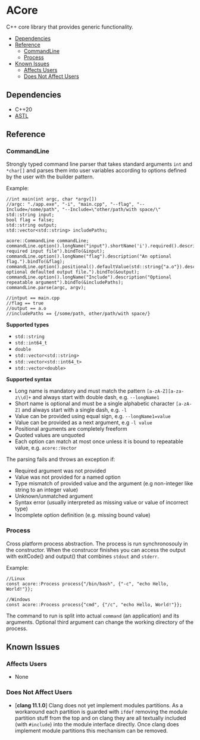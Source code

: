 # ACore

C++ core library that provides generic functionality.

-   [Dependencies](#dependencies)
-   [Reference](#reference)
    -   [CommandLine](#commandline)
    -   [Process](#process)
-   [Known Issues](#known-issues)
    -   [Affects Users](#affects-users)
    -   [Does Not Affect Users](#does-not-affect-users)

## Dependencies

-   C++20
-   [ASTL](../astl/README.md)

## Reference

### CommandLine

Strongly typed command line parser that takes standard arguments `int` and `*char[]` and parses them into user variables according to options defined by the user with the builder pattern.

Example:

```
//int main(int argc, char *argv[])
//argc: "./app.exe", "-i", "main.cpp", "--flag", "--Include=/some/path", "--Include=\"other/path/with space/\"
std::string input;
bool flag = false;
std::string output;
std::vector<std::string> includePaths;

acore::CommandLine commandLine;
commandLine.option().longName("input").shortName('i').required().description("The required input file").bindTo(&input);
commandLine.option().longName("flag").description("An optional flag.").bindTo(&flag);
commandLine.option().positional().defaultValue(std::string{"a.o"}).description("An optional defaulted output file.").bindTo(&output);
commandLine.option().longName("Include").description("Optional repeatable argument").bindTo(&includePaths);
commandLine.parse(argc, argv);

//intput == main.cpp
//flag == true
//output == a.o
//includePaths == {/some/path, other/path/with space/}
```

**Supported types**

-   `std::string`
-   `std::int64_t`
-   `double`
-   `std::vector<std::string>`
-   `std::vector<std::int64_t>`
-   `std::vector<double>`

**Supported syntax**

-   Long name is mandatory and must match the pattern `[a-zA-Z][a-za-z\\d]+` and always start with double dash, e.g. `--longName1`
-   Short name is optional and must be a single alphabetic character `[a-zA-Z]` and always start with a single dash, e.g. `-l`
-   Value can be provided using equal sign, e.g. `--longName1=value`
-   Value can be provided as a next argument, e.g `-l value`
-   Positional arguments are completely freeform
-   Quoted values are unquoted
-   Each option can match at most once unless it is bound to repeatable value, e.g. `acore::Vector`

The parsing fails and throws an exception if:

-   Required argument was not provided
-   Value was not provided for a named option
-   Type mismatch of provided value and the argument (e.g non-integer like string to an integer value)
-   Unknown/unmatched argument
-   Syntax error (usually interpreted as missing value or value of incorrect type)
-   Incomplete option definition (e.g. missing bound value)

### Process

Cross platform process abstraction. The process is run synchronosouly in the constructor. When the construcor finishes you can access the output with exitCode() and output() that combines `stdout` and `stderr`.

Example:

```
//Linux
const acore::Process process{"/bin/bash", {"-c", "echo Hello, World!"}};

//Windows
const acore::Process process{"cmd", {"/c", "echo Hello, World!"}};
```

The command to run is split into actual `command` (an application) and its arguments. Optional third argument can change the working directory of the process.

## Known Issues

### Affects Users

-   None

### Does Not Affect Users

-   [**clang 11.1.0**] Clang does not yet implement modules partitions. As a workaround each partition is guarded with `ifdef` removing the module partition stuff from the top and on clang they are all textually included (with `#include`) into the module interface directly. Once clang does implement module partitions this mechanism can be removed.
